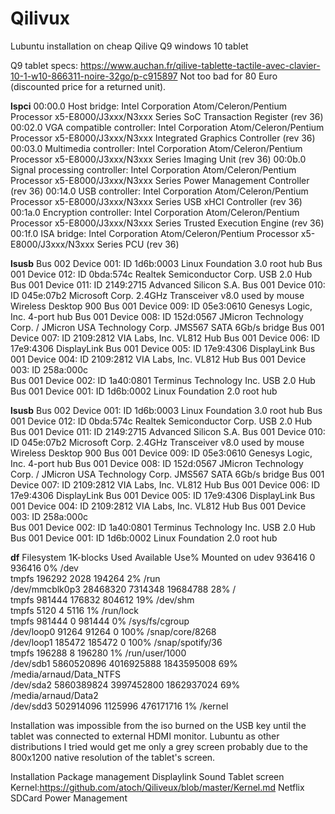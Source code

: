 # Qilivux
Lubuntu installation on cheap Qilive Q9 windows 10 tablet

Q9 tablet specs:
https://www.auchan.fr/qilive-tablette-tactile-avec-clavier-10-1-w10-866311-noire-32go/p-c915897
Not too bad for 80 Euro (discounted price for a returned unit).

**lspci**
00:00.0 Host bridge: Intel Corporation Atom/Celeron/Pentium Processor x5-E8000/J3xxx/N3xxx Series SoC Transaction Register (rev 36)
00:02.0 VGA compatible controller: Intel Corporation Atom/Celeron/Pentium Processor x5-E8000/J3xxx/N3xxx Integrated Graphics Controller (rev 36)
00:03.0 Multimedia controller: Intel Corporation Atom/Celeron/Pentium Processor x5-E8000/J3xxx/N3xxx Series Imaging Unit (rev 36)
00:0b.0 Signal processing controller: Intel Corporation Atom/Celeron/Pentium Processor x5-E8000/J3xxx/N3xxx Series Power Management Controller (rev 36)
00:14.0 USB controller: Intel Corporation Atom/Celeron/Pentium Processor x5-E8000/J3xxx/N3xxx Series USB xHCI Controller (rev 36)
00:1a.0 Encryption controller: Intel Corporation Atom/Celeron/Pentium Processor x5-E8000/J3xxx/N3xxx Series Trusted Execution Engine (rev 36)
00:1f.0 ISA bridge: Intel Corporation Atom/Celeron/Pentium Processor x5-E8000/J3xxx/N3xxx Series PCU (rev 36)

**lsusb**
Bus 002 Device 001: ID 1d6b:0003 Linux Foundation 3.0 root hub
Bus 001 Device 012: ID 0bda:574c Realtek Semiconductor Corp. USB 2.0 Hub
Bus 001 Device 011: ID 2149:2715 Advanced Silicon S.A. 
Bus 001 Device 010: ID 045e:07b2 Microsoft Corp. 2.4GHz Transceiver v8.0 used by mouse Wireless Desktop 900
Bus 001 Device 009: ID 05e3:0610 Genesys Logic, Inc. 4-port hub
Bus 001 Device 008: ID 152d:0567 JMicron Technology Corp. / JMicron USA Technology Corp. JMS567 SATA 6Gb/s bridge
Bus 001 Device 007: ID 2109:2812 VIA Labs, Inc. VL812 Hub
Bus 001 Device 006: ID 17e9:4306 DisplayLink 
Bus 001 Device 005: ID 17e9:4306 DisplayLink 
Bus 001 Device 004: ID 2109:2812 VIA Labs, Inc. VL812 Hub
Bus 001 Device 003: ID 258a:000c  
Bus 001 Device 002: ID 1a40:0801 Terminus Technology Inc. USB 2.0 Hub
Bus 001 Device 001: ID 1d6b:0002 Linux Foundation 2.0 root hub

**lsusb**
Bus 002 Device 001: ID 1d6b:0003 Linux Foundation 3.0 root hub
Bus 001 Device 012: ID 0bda:574c Realtek Semiconductor Corp. USB 2.0 Hub
Bus 001 Device 011: ID 2149:2715 Advanced Silicon S.A. 
Bus 001 Device 010: ID 045e:07b2 Microsoft Corp. 2.4GHz Transceiver v8.0 used by mouse Wireless Desktop 900
Bus 001 Device 009: ID 05e3:0610 Genesys Logic, Inc. 4-port hub
Bus 001 Device 008: ID 152d:0567 JMicron Technology Corp. / JMicron USA Technology Corp. JMS567 SATA 6Gb/s bridge
Bus 001 Device 007: ID 2109:2812 VIA Labs, Inc. VL812 Hub
Bus 001 Device 006: ID 17e9:4306 DisplayLink 
Bus 001 Device 005: ID 17e9:4306 DisplayLink 
Bus 001 Device 004: ID 2109:2812 VIA Labs, Inc. VL812 Hub
Bus 001 Device 003: ID 258a:000c  
Bus 001 Device 002: ID 1a40:0801 Terminus Technology Inc. USB 2.0 Hub
Bus 001 Device 001: ID 1d6b:0002 Linux Foundation 2.0 root hub

**df**
Filesystem      1K-blocks       Used  Available Use% Mounted on
udev               936416          0     936416   0% /dev                                                                                                                 
tmpfs              196292       2028     194264   2% /run                                                                                                                 
/dev/mmcblk0p3   28468320    7314348   19684788  28% /                                                                                                                    
tmpfs              981444     176832     804612  19% /dev/shm                                                                                                             
tmpfs                5120          4       5116   1% /run/lock                                                                                                            
tmpfs              981444          0     981444   0% /sys/fs/cgroup                                                                                                       
/dev/loop0          91264      91264          0 100% /snap/core/8268                                                                                                      
/dev/loop1         185472     185472          0 100% /snap/spotify/36                                                                                                     
tmpfs              196288          8     196280   1% /run/user/1000                                                                                                       
/dev/sdb1      5860520896 4016925888 1843595008  69% /media/arnaud/Data_NTFS                                                                                              
/dev/sda2      5860389824 3997452800 1862937024  69% /media/arnaud/Data2                                                                                                  
/dev/sdd3       502914096    1125996  476171716   1% /kernel     

Installation was impossible from the iso burned on the USB key until the tablet was connected to external HDMI monitor. Lubuntu as other distributions I tried would get me only a grey screen probably due to the 800x1200 native resolution of the tablet's screen.

Installation
Package management
Displaylink
Sound
Tablet screen
Kernel:https://github.com/atoch/Qiliveux/blob/master/Kernel.md
Netflix
SDCard
Power Management
